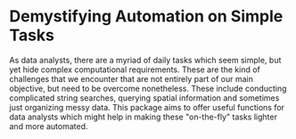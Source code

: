 # Demystifying Automation on Simple Tasks

As data analysts, there are a myriad of daily tasks which seem simple, but yet hide complex computational requirements. These are the kind of challenges that we encounter that are not entirely part of our main objective, but need to be overcome nonetheless. These include conducting complicated string searches, querying spatial information and sometimes just organizing messy data. This package aims to offer useful functions for data analysts which might help in making these "on-the-fly" tasks lighter and more automated.
